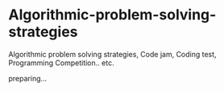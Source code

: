 # Algorithmic-problem-solving-strategies
Algorithmic problem solving strategies, Code jam, Coding test, Programming Competition.. etc.

preparing...
